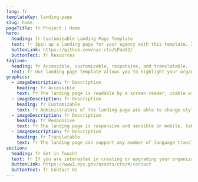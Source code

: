 ```yaml
---
lang: fr
templateKey: landing-page
slug: home
pageTitle: fr Project | Home
hero:
  heading: fr Customizable Landing Page Template 
  text: fr Spin up a landing page for your agency with this template. It includes all of the resources that you need to have a secure, appealing, and sustainable landing page.
  buttonLink: https://github.com/nyc-cto/LPaaS2/
  buttonText: fr Resources
tagline:
  heading: fr Accessible, customizable, responsive, and translatable.
  text: fr Our landing page template allows you to highlight your organization or agency by making it convenient to spin up a landing page of your own. Agencies can edit the template to include useful content and customize it to highlight your work. The landing page template has key accessibility features, including readability by a screen reader, and the content can be translated into different languages. The page is also responsive on mobile, tablet, and desktop platforms.
graphics:
  - imageDescription: fr Description
    heading: fr Accessible
    text: fr The landing page is readable by a screen reader, usable with a keyboard, and has been tested for several additional accessibility features.
  - imageDescription: fr Description
    heading: fr Customizable
    text: fr Administrators of the landing page are able to change styling and theming features on the page, as well as edit any necessary content. 
  - imageDescription: fr Description
    heading: fr Responsive
    text: fr The landing page is responsive and sensible on mobile, tablet, and desktop platforms. 
  - imageDescription: fr Description
    heading: fr Translatable
    text: fr The landing page can support any number of language translations, including right-to-left languages. 
section:
  heading: fr Get in Touch!
  text: fr If you are interested in creating or upgrading your organization’s landing page, this landing page template is a great start. For information on how to get started, feel free to contact us.
  buttonLink: https://www1.nyc.gov/assets/cto/#/contact
  buttonText: fr Contact Us
---
```

